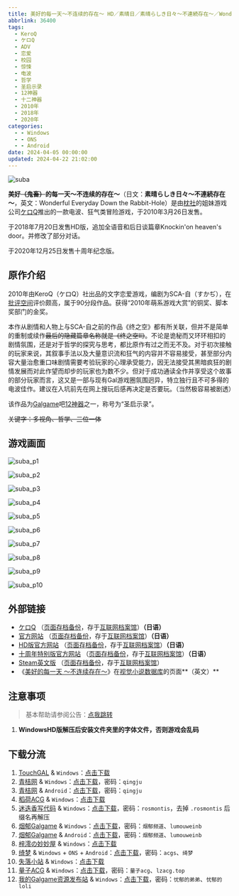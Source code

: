 ```yaml
---
title: 美好的每一天～不连续的存在～ HD／素晴日／素晴らしき日々～不連続存在～／Wonderful Everyday Down the Rabbit-Hole
abbrlink: 36400
tags:
  - KeroQ
  - ケロQ
  - ADV
  - 恋爱
  - 校园
  - 惊悚
  - 电波
  - 哲学
  - 圣启示录
  - 12神器
  - 十二神器
  - 2010年
  - 2018年
  - 2020年
categories:
  - - Windows
  - - ONS
  - - Android
date: 2024-04-05 00:00:00
updated: 2024-04-22 21:02:00
---
```


![suba](https://unpkg.com/galgame/img/suba.webp)

**美好~~（鬼畜）~~的每一天～不连续的存在～**（日文：**素晴らしき日々～不連続存在～**，英文：Wonderful Everyday Down the Rabbit-Hole）是由[枕社](https://zh.moegirl.org.cn/枕)的姐妹游戏公司[ケロQ](https://zh.moegirl.org.cn/ケロQ)推出的一款电波、狂气类冒险游戏，于2010年3月26日发售。

于2018年7月20日发售HD版，追加全语音和后日谈篇章Knockin'on heaven's door。并修改了部分对话。

于2020年12月25日发售十周年纪念版。

<!-- more -->

## 原作介绍

2010年由KeroQ（ケロQ）社出品的文字恋爱游戏，编剧为SCA-自（すかぢ），在[批评空间](https://zh.moegirl.org.cn/index.php?title=批评空间&action=edit&redlink=1)评价颇高，属于90分段作品。获得“2010年萌系游戏大赏”的铜奖、脚本奖部门的金奖。

本作从剧情和人物上与SCA-自之前的作品《终之空》都有所关联，但并不是简单的重制或续作~~最后的隐藏篇章名称就是《终之空Ⅱ》~~。不论是诡秘而又环环相扣的剧情氛围，还是对于哲学的探究与思考，都比原作有过之而无不及。对于初次接触的玩家来说，其叙事手法以及大量意识流和狂气的内容并不容易接受，甚至部分内容大量治愈重口味剧情需要考验玩家的心理承受能力，因无法接受其黑暗疯狂的剧情发展而对此作望而却步的玩家也为数不少。但对于成功通读全作并享受这个故事的部分玩家而言，这又是一部与现有Gal游戏圈氛围迥异，特立独行且不可多得的电波佳作。建议在入坑前先在网上搜玩后感再决定是否要玩。（当然极容易被剧透）

该作品为[Galgame](https://zh.moegirl.org.cn/Galgame)吧[12神器](https://zh.moegirl.org.cn/G吧十二神器)之一，称号为“圣启示录”。

~~关键字：多视角、哲学、三位一体~~

## 游戏画面

![suba_p1](https://unpkg.com/galgame/img/suba_p1.webp)

![suba_p2](https://unpkg.com/galgame/img/suba_p2.webp)

![suba_p3](https://unpkg.com/galgame/img/suba_p3.webp)

![suba_p4](https://unpkg.com/galgame/img/suba_p4.webp)

![suba_p5](https://unpkg.com/galgame/img/suba_p5.webp)

![suba_p6](https://unpkg.com/galgame/img/suba_p6.webp)

![suba_p7](https://unpkg.com/galgame/img/suba_p7.webp)

![suba_p8](https://unpkg.com/galgame/img/suba_p8.webp)

![suba_p9](https://unpkg.com/galgame/img/suba_p9.webp)

![suba_p10](https://unpkg.com/galgame/img/suba_p10.webp)

## 外部链接

- [ケロQ](https://www.keroq.co.jp/index02.html) （[页面存档备份](https://web.archive.org/web/20190607112719/https://www.keroq.co.jp/index02.html)，存于[互联网档案馆](https://zh.wikipedia.org/wiki/互联网档案馆)）**（日语）**
- [官方网站](https://www.keroq.co.jp/suba/index.html) （[页面存档备份](https://web.archive.org/web/20210305121308/https://www.keroq.co.jp/suba/index.html)，存于[互联网档案馆](https://zh.wikipedia.org/wiki/互联网档案馆)）**（日语）**
- [HD版官方网站](https://www.keroq.co.jp/suba_fhd/) （[页面存档备份](https://web.archive.org/web/20210323103904/https://www.keroq.co.jp/suba_fhd/)，存于[互联网档案馆](https://zh.wikipedia.org/wiki/互联网档案馆)）**（日语）**
- [十周年特别版官方网站](https://www.keroq.co.jp/suba_10th/) （[页面存档备份](https://web.archive.org/web/20210124051208/https://www.keroq.co.jp/suba_10th/)，存于[互联网档案馆](https://zh.wikipedia.org/wiki/互联网档案馆)）**（日语）**
- [Steam英文版](https://store.steampowered.com/app/658620) （[页面存档备份](https://web.archive.org/web/20210317031413/https://store.steampowered.com/app/658620)，存于[互联网档案馆](https://zh.wikipedia.org/wiki/互联网档案馆)）
- 《[美好的每一天 ～不连续存在～](https://vndb.org/v3144)》在[视觉小说数据库](https://zh.wikipedia.org/wiki/視覺小說數據庫)的页面**（英文）**

## 注意事项

> 基本帮助请参阅公告：[点我跳转](/p/announcement/)

1. **WindowsHD版解压后安装文件夹里的字体文件，否则游戏会乱码**

## 下载分流

1. [TouchGAL](https://www.touchgal.com/) & `Windows`：[点击下载](https://pan.touchgal.net/s/Ax9hP)
2. [青桔网](https://post.qingjuacg.top/) & `Windows`：[点击下载](https://2010522975-my.sharepoint.com/:u:/g/personal/qingju_2010522975_onmicrosoft_com/EdnlvylcWppAiltXsMw7rw8B8003gGizvm8bqKU3QKbZlQ?e=6qI5n5)，密码：`qingju`
3. [青桔网](https://post.qingjuacg.top/) & `Android`：[点击下载](https://2010522975-my.sharepoint.com/:u:/g/personal/qingju_2010522975_onmicrosoft_com/EWWJVp2-801Ik9bG-hVfTMMBeunZn7AYkEgWQ03a8JosNw?e=d3gtIk)，密码：`qingju`
4. [稻荷ACG](https://sakustar.moe/) & `Windows`：[点击下载](https://alpha.galpan.xyz/PC/%E7%BE%8E%E5%A5%BD%E7%9A%84%E6%AF%8F%E4%B8%80%E5%A4%A9.zip)
5. [迷迭香写代码](https://rosmontis.com/) & `Windows`：[点击下载](https://drive.rosmontis.com/s/vN2s3)，密码：`rosmontis`，去掉 `.rosmontis` 后缀名再解压
6. [烟郁Galgame](https://yanyugal.top/) & `Windows`：[点击下载](https://yanyugal.top/disk1/%E5%B0%8F%E5%B0%8F%E7%9A%84%E5%88%86%E4%BA%AB%EF%BC%88PC%EF%BC%86%E5%AE%89%E5%8D%93%EF%BC%89/PC/galgame/%E7%B4%A0%E6%99%B4%E6%97%A5HD)，密码：`烟郁频道`、`lumouweinb`
7. [烟郁Galgame](https://yanyugal.top/) & `Android`：[点击下载](https://yanyugal.top/d/disk1/%E5%B0%8F%E5%B0%8F%E7%9A%84%E5%88%86%E4%BA%AB%EF%BC%88PC%EF%BC%86%E5%AE%89%E5%8D%93%EF%BC%89/%E5%AE%89%E5%8D%93/%E7%9B%B4%E8%A3%85%E5%AE%89%E8%A3%85%E5%8C%85/%E7%B4%A0%E6%99%B4%E6%97%A5HD.7z)，密码：`烟郁频道`、`lumouweinb`
8. [梓澪の妙妙屋](https://zi0.cc/) & `Windows`：[点击下载](https://zi0.cc/.%E3%80%90%E5%A4%8F%E9%A3%8E%E3%80%91/.%E3%80%90%E5%A4%8F%E9%A3%8E-1%E3%80%91/AVG%EF%BC%88%E8%A7%86%E8%A7%89%E5%B0%8F%E8%AF%B4%EF%BC%89/%E3%80%90PC%E3%80%91/%E3%80%90PC%E3%80%91%E3%80%90HD%E3%80%91%E7%B4%A0%E6%99%B4%E6%97%A5?from=search)
9. [绮梦](https://acgs.eu.org/) & `Windows` + `ONS` + `Android`：[点击下载](https://acgs.eu.org/down_html/?url=game/%E7%B4%A0%E6%99%B4%E6%97%A5&name=%20%E7%BE%8E%E5%A5%BD%E7%9A%84%E6%AF%8F%E4%B8%80%E5%A4%A9%20%EF%BD%9E%E4%B8%8D%E8%BF%9E%E7%BB%AD%E7%9A%84%E5%AD%98%E5%9C%A8%EF%BD%9E)，密码：`acgs`、`绮梦`
10. [失落小站](https://www.shinnku.com/) & `Windows`：[点击下载](https://www.shinnku.com/api/download/0/win/%E7%B4%A0%E6%99%B4%E3%82%89%E3%81%97%E3%81%8D%E6%97%A5%E3%80%85HD%E7%89%88.7z)
11. [量子ACG](https://lzacg.org/) & `Windows`：[点击下载](https://lzacg.org/531)，密码：`量子acg`、`lzacg.top`
12. [我的Galgame资源发布站](https://www.ttloli.com/) & `Windows`：[点击下载](https://www.ttloli.com/meihaodemeiyitian.html)，密码：`忧郁的弟弟`、`忧郁的loli`
